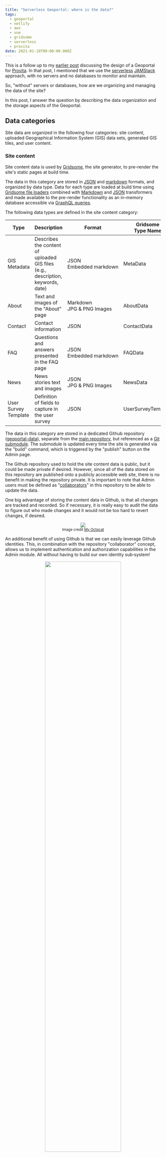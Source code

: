 ```yaml
---
title: "Serverless Geoportal: where is the data?"
tags:
  - geoportal
  - netlify
  - aws
  - vue
  - gridsome
  - serverless
  - provita
date: 2021-01-10T00:00:00.000Z
---
```



This is a follow up to my [earlier post](https://morinricardo.com/post/2020-10-25-geoportal/) discussing the design of a Geoportal for [Provita](https://www.provita.org.ve/). In that post, I mentioned that we use the [serverless](https://en.wikipedia.org/wiki/Serverless_computing) [JAMStack](https://jamstack.org/) approach, with no servers and no databases to monitor and maintain.

So, "without" servers or databases, how are we organizing and managing the data of the site?

In this post, I answer the question by describing the data organization and the storage aspects of the Geoportal.

<!--more-->

## Data categories

Site data are organized in the following four categories: site content, uploaded Geographical Information System (GIS) data sets, generated GIS tiles, and user content.

### Site content

Site content data is used by [Gridsome](https://gridsome.org/), the site generator, to pre-render the site's static pages at build time.

The data in this category are stored in [JSON](https://www.json.org/json-en.html) and [markdown](https://en.wikipedia.org/wiki/Markdown) formats, and organized by data type. Data for each type are loaded at build time using [Gridsome file loaders](https://gridsome.org/plugins/@gridsome/source-filesystem) combined with [Markdown](https://gridsome.org/plugins/@gridsome/transformer-remark) and [JSON](https://gridsome.org/plugins/@gridsome/transformer-json) transformers and made available to the pre-render functionality as an in-memory database accessible via [GraphQL queries](https://gridsome.org/docs/data-layer/#the-graphql-data-layer).

The following data types are defined in the site content category:

| **Type** |**Description** |**Format** | **Gridsome<br> Type Name** |
|----|----|-----|----|
| GIS Metadata |Describes the content of uploaded GIS files (e.g., description, keywords, date) |JSON<br>Embedded&nbsp;markdown|MetaData|
|About|Text and images of the "About" page|Markdown<br>JPG & PNG Images|AboutData|
|Contact|Contact information|JSON|ContactData|
|FAQ|Questions and answers presented in the FAQ page|JSON<br>Embedded markdown|FAQData|
|News|News stories text and images|JSON<br>JPG & PNG Images|NewsData|
|User Survey Template|Definition of fields to capture in the user survey|JSON|UserSurveyTemplate|

The data in this category are stored in a dedicated Github repository ([geoportal-data](https://github.com/Provitaonline/geoportal-data)), separate from the [main repository](https://github.com/Provitaonline/geoportal), but referenced as a [Git submodule](https://github.blog/2016-02-01-working-with-submodules/). The submodule is updated every time the site is generated via the "build" command, which is triggered by the "publish" button on the Admin page.

The Github repository used to hold the site content data is public, but it could be made private if desired. However, since all of the data stored on this repository are published onto a publicly accessible web site, there is no benefit in making the repository private. It is important to note that Admin users must be defined as "[collaborators](https://docs.github.com/en/free-pro-team@latest/github/setting-up-and-managing-your-github-user-account/permission-levels-for-a-user-account-repository#collaborator-access-for-a-repository-owned-by-a-user-account)" in this repository to be able to update the data.

One big advantage of storing the content data in Github, is that all changes are tracked and recorded. So if necessary, it is really easy to audit the data to figure out who made changes and it would not be too hard to revert changes, if desired.

<p align="center">
  <img src="/images/uploads/octocat-1.png"/>
  <br>
  <small>Image credit <a href="https://myoctocat.com/">My Octocat</a></small>
</p>

An additional benefit of using Github is that we can easily leverage  Github identities. This, in combination with the repository "collaborator" concept, allows us to implement authentication and authorization capabilities in the Admin module. All without having to build our own identity sub&#8209;system!

<p align="center">
  <img width="70%" src="/images/uploads/github-connect.png"/>
  <br>
  <small>Geoportal authorization dialog</small>
</p>

### Uploaded GIS data sets

These are the actual GIS files published on the Geoportal. Two types of files are supported: .ZIP and .TIF. The .ZIP files are used to package [Shapefile](https://en.wikipedia.org/wiki/Shapefile) vector files. The .TIF files are [GeoTIFF](https://en.wikipedia.org/wiki/GeoTIFF) raster files.

These files are stored using the [Amazon Web Services (AWS)](https://aws.amazon.com/) [Simple Storage Service (S3)](https://aws.amazon.com/s3/), and they are configured with public-read access.

<p align="center">
  <img width="30%" src="/images/uploads/AWS-S3-01.png"/>
  <br>
  <small>AWS S3</small>
</p>

In order to upload these files, Admin users must be defined as "collaborators" in the [geoportal-data](https://github.com/Provitaonline/geoportal-data) Github repository. Since this is not a capability that exists in AWS, the rule is enforced by a [Lambda function](https://aws.amazon.com/lambda/) ([Netlify function](https://www.netlify.com/products/functions/)).

For better performance, files are uploaded directly to AWS S3 from the Admin user's browser using AWS S3's [Presigned Post](https://docs.aws.amazon.com/AWSJavaScriptSDK/latest/AWS/S3.html#createPresignedPost-property) links.

We are using AWS S3 instead of Github for these files because: 1) there are no file size limitations, and 2) uploads can be initiated directly from the Admin user's browser, without any intermediaries and their associated overhead.

### Generated GIS tiles

These files are used by the site’s interactive map data set pre-view functionality, using standard map tiling schemes.

<p align="center">
  <img src="/images/uploads/tiles.png"/>
  <br>
  <small><small>Image credit: <a href="https://www.ogc.org/standards/tms">OGC</a></small></small>
</p>

The files are generated using [AWS Batch](https://aws.amazon.com/batch/) jobs which are triggered automatically by the site's Admin function. They are stored in AWS S3, have public-read access, and as a side benefit, can be accessed by any GIS user using a standard map tiling scheme url.

[Vector tiles](https://en.wikipedia.org/wiki/Vector_tiles) are stored in compressed (gzip) [PBF](https://docs.mapbox.com/vector-tiles/specification/) format. [Raster tiles](https://en.wikipedia.org/wiki/Tiled_web_map) are stored in PNG format.

Pre-generating map tiles is analogous to pre-rendering the site itself: instead of using a GIS server to generate (and cache) tiles on the fly, we generate all the tiles once (and whenever GIS files are replaced) and deploy them as static files.

This data category is best stored in AWS S3 versus Github, because it is comprised of thousands of small files which do not need to be tracked for changes. Therefore, the associated Github performance overhead would not be justified.

### User content

When end users fill out and submit the download survey, the data is saved in JSON format in AWS S3. These files can only be read by Admin users which are defined as "collaborators" in the [geoportal-data](https://github.com/Provitaonline/geoportal-data) Github repository. As with uploaded GIS data sets, this rule is enforced by a [Lambda function](https://aws.amazon.com/lambda/) ([Netlify function](https://www.netlify.com/products/functions/)).

Storing user content in AWS S3 has the advantage of simplicity for implementing a public-write, private-read policy without the need of requiring any kind of identify or credentials from end-users. It works well in our use case, where the data consist of anonymous survey submissions.

## Summary

As a handy reference, here is a quick summary of the discussion above.

| **Category** | **Data types** | **Format** | **Access** | **Storage Platform** |
|----|----|-----|----|---|
| Site content |<ul><li>GIS Metadata</li><br><li>About</li><li>Contact</li><li>FAQ</li><li>News</li><li>Survey template</li><br><li>Images</li></ul> |<ul><li>JSON</li><br><li>Markdown</li><li>JSON</li><li>JSON</li><li>JSON</li><li>JSON</li><br><li>JPG, PNG</li></ul>| Public-read<br>Admin-write | Github |
| Uploaded GIS data sets |<ul><li>Shapefile bundles</li><li>GeoTIFF files</li></ul>| <ul><li>ZIP</li><li>TIF</li></ul> | Public-read<br>Admin-write | AWS S3 |
| Generated GIS tiles |<ul><li>Vector tiles</li><li>Raster tiles</li></ul>|<ul><li>PBF</li><li>PNG</li></ul>| Public-read<br>Admin&#8209;write | AWS S3 |
| User content | <ul><li>Survey responses</li><ul> | <ul><li>JSON</li><ul> | Public-write<br>Admin-read | AWS S3 |

---

I hope this post provides valuable insights into how the data is managed in the Provita Geoportal.

In [upcoming](/post/2021-01-25-geoportal-auth/) posts I will continue to dig into various implementation details of the site.

Au revoir !
